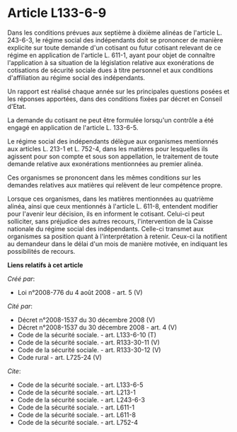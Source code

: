 # Article L133-6-9

Dans les conditions prévues aux septième à dixième alinéas de l'article L. 243-6-3, le régime social des indépendants doit se
prononcer de manière explicite sur toute demande d'un cotisant ou futur cotisant relevant de ce régime en application de
l'article L. 611-1, ayant pour objet de connaître l'application à sa situation de la législation relative aux exonérations de
cotisations de sécurité sociale dues à titre personnel et aux conditions d'affiliation au régime social des indépendants. 

Un rapport est réalisé chaque année sur les principales questions posées et les réponses apportées, dans des conditions
fixées par décret en Conseil d'Etat. 

La demande du cotisant ne peut être formulée lorsqu'un contrôle a été engagé en application de l'article L. 133-6-5. 

Le régime social des indépendants délègue aux organismes mentionnés aux articles L. 213-1 et L. 752-4, dans les matières pour
lesquelles ils agissent pour son compte et sous son appellation, le traitement de toute demande relative aux exonérations
mentionnées au premier alinéa. 

Ces organismes se prononcent dans les mêmes conditions sur les demandes relatives aux matières qui relèvent de leur
compétence propre. 

Lorsque ces organismes, dans les matières mentionnées au quatrième alinéa, ainsi que ceux mentionnés à l'article L. 611-8,
entendent modifier pour l'avenir leur décision, ils en informent le cotisant. Celui-ci peut solliciter, sans préjudice des
autres recours, l'intervention de la Caisse nationale du régime social des indépendants. Celle-ci transmet aux organismes sa
position quant à l'interprétation à retenir. Ceux-ci la notifient au demandeur dans le délai d'un mois de manière motivée, en
indiquant les possibilités de recours.

**Liens relatifs à cet article**

_Créé par_:

  - Loi n°2008-776 du 4 août 2008 - art. 5 (V)

_Cité par_:

  - Décret n°2008-1537 du 30 décembre 2008 (V)
  - Décret n°2008-1537 du 30 décembre 2008 - art. 4 (V)
  - Code de la sécurité sociale. - art. L133-6-10 (T)
  - Code de la sécurité sociale. - art. R133-30-11 (V)
  - Code de la sécurité sociale. - art. R133-30-12 (V)
  - Code rural - art. L725-24 (V)

_Cite_:

  - Code de la sécurité sociale. - art. L133-6-5
  - Code de la sécurité sociale. - art. L213-1
  - Code de la sécurité sociale. - art. L243-6-3
  - Code de la sécurité sociale. - art. L611-1
  - Code de la sécurité sociale. - art. L611-8
  - Code de la sécurité sociale. - art. L752-4
